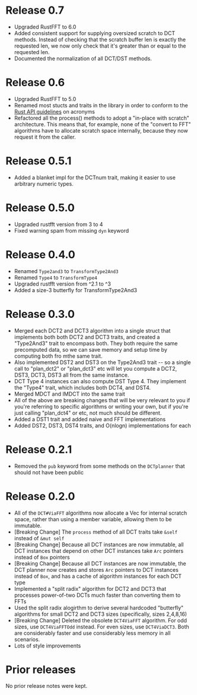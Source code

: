 # Release 0.7
 - Upgraded RustFFT to 6.0
 - Added consistent support for supplying oversized scratch to DCT methods. Instead of checking that the scratch buffer len is exactly the requested len, we now only check that it's greater than or equal to the requested len.
 - Documented the normalization of all DCT/DST methods.
# Release 0.6
 - Upgraded RustFFT to 5.0
 - Renamed most stucts and traits in the library in order to conform to the [Rust API guidelines](https://rust-lang.github.io/api-guidelines/naming.html) on acronyms
 - Refactored all the process() methods to adopt a "in-place with scratch" architecture. This means that, for example, none of the "convert to FFT" algorithms have to allocate scratch space internally, because they now request it from the caller.
# Release 0.5.1
 - Added a blanket impl for the DCTnum trait, making it easier to use arbitrary numeric types.
# Release 0.5.0
 - Upgraded rustfft version from 3 to 4
 - Fixed warning spam from missing `dyn` keyword
# Release 0.4.0
 - Renamed `Type2and3` to `TransformType2And3`
 - Renamed `Type4` to `TransformType4`
 - Upgraded rustfft version from ^2.1 to ^3
 - Added a size-3 butterfly for TransformType2And3
# Release 0.3.0
 - Merged each DCT2 and DCT3 algorithm into a single struct that implements both both DCT2 and DCT3 traits, and created a "Type2And3" trait to encompass both. They both require the same precomputed data, so we can save memory and setup time by computing both fro mthe same trait.
 - Also implemented DST2 and DST3 on the Type2And3 trait -- so a single call to "plan_dct2" or "plan_dct3" etc will let you compute a DCT2, DST3, DCT3, DST3 all from the same instance.
 - DCT Type 4 instances can also compute DST Type 4. They implement the "Type4" trait, which includes both DCT4, and DST4.
 - Merged MDCT and IMDCT into the same trait
 - All of the above are breaking changes that will be very relevant to you if you're referring to specific algorithms or writing your own, but if you're just calling "plan_dct4" or etc, not much should be different.
 - Added a DST1 trait and added naive and FFT implementations
 - Added DST2, DST3, DST4 traits, and O(nlogn) implementations for each
# Release 0.2.1
 - Removed the `pub` keyword from some methods on the `DCTplanner` that should not have been public
# Release 0.2.0
 - All of the `DCT#ViaFFT` algorithms now allocate a Vec for internal scratch space, rather than using a member variable, allowing them to be immutable.
 - [Breaking Change] The `process` method of all DCT traits take `&self` instead of `&mut self`
 - [Breaking Change] Because all DCT instances are now immutable, all DCT instances that depend on other DCT instances take `Arc` pointers instead of `Box` pointers
 - [Breaking Change] Because all DCT instances are now immutable, the DCT planner now creates and stores `Arc` pointers to DCT instances instead of `Box`, and has a cache of algorithm instances for each DCT type
 - Implemented a "split radix" algorithm for DCT2 and DCT3 that processes power-of-two DCTs much faster than converting them to FFTs
 - Used the split radix alogirthm to derive several hardcoded "butterfly" algorithms for small DCT2 and DCT3 sizes (specifically, sizes 2,4,8,16)
 - [Breaking Change] Deleted the obsolete `DCT4ViaFFT` algorithm. For odd sizes, use `DCT4ViaFFTOdd` instead. For even sizes, use `DCT4ViaDCT3`. Both are considerably faster and use considerably less memory in all scenarios.
 - Lots of style improvements
# Prior releases
No prior release notes were kept.
